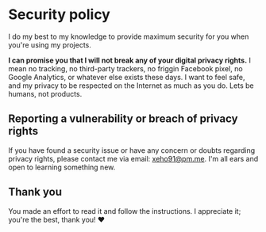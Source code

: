 # Security policy

I do my best to my knowledge to provide maximum security for you when you're
using my projects.

**I can promise you that I will not break any of your digital privacy rights.**
I mean no tracking, no third-party trackers, no friggin Facebook
pixel, no Google Analytics, or whatever else exists these days. I want to feel
safe, and my privacy to be respected on the Internet as much as you do. Lets be
humans, not products.

## Reporting a vulnerability or breach of privacy rights

If you have found a security issue or have any concern or doubts regarding
privacy rights, please contact me via email: xeho91@pm.me. I'm all ears and
open to learning something new.

## Thank you

You made an effort to read it and follow the instructions. I appreciate it;
you're the best, thank you! :heart:
